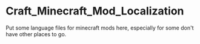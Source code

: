Craft_Minecraft_Mod_Localization
================================

Put some language files for minecraft mods here, especially for some don't have other places to go. 
